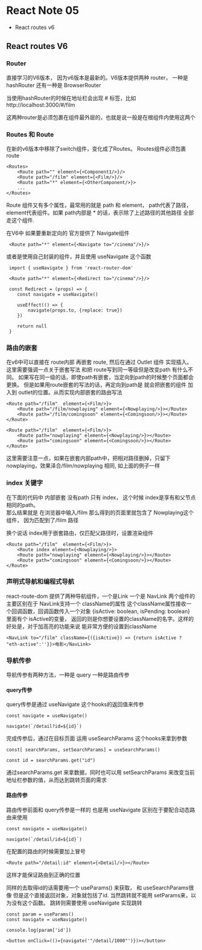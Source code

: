 # React Note 05
* React routes v6


## React routes V6

### Router
直接学习的V6版本， 因为v6版本是最新的。V6版本提供两种 router， 一种是 hashRouter 还有一种是 BrowserRouter

当使用hashRouter的时候在地址栏会出现 # 标签，比如 http://localhost:3000/#/film

这两种router是必须包裹在组件最外层的，也就是说一般是在根组件内使用这两个

### Routes 和 Route

在新的v6版本中移除了switch组件，变化成了Routes。  Routes组件必须包裹 route

```
<Routes>
    <Route path="" element={<Component1/>}/>
    <Route path="/film" element={<Film/>}/>
    <Route path="*" element={<OtherComponent/>}>
    ...
</Routes>
```

Route 组件又有多个属性，最常用的就是 path 和 element， path代表了路径， element代表组件。如果 path内部是 * 的话，表示除了上述路径的其他路径 全部走这个组件.


在V6中 如果要重新定向的 官方提供了 Navigate组件

```
 <Route path="*" element={<Navigate to="/cinema"/>}/>
```


或者是使用自己封装的组件，并且使用 useNavigate 这个函数

```
 import { useNavigate } from 'react-router-dom'

 <Route path="*" element={<Redirect to="/cinema"/>}/>

 const Redirect = (props) => {
    const navigate = useNavigate()

    useEffect(() => {
        navigate(props.to, {replace: true})
    })

    return null
 }
```


### 路由的嵌套

在v6中可以直接在 route内部 再嵌套 route, 然后在通过 Outlet 组件 实现插入。  这里需要强调一点关于嵌套写法 和把 route写到同一等级但是改变path 有什么不同。  如果写在同一级的话，即使path有嵌套，当定向到path的时候整个页面都会更换。 但是如果用route嵌套的写法的话，再定向到path是 就会把嵌套的组件 加入到 outlet的位置。从而实现内部嵌套的路由写法

```
<Route path="/film"  element={<Film/>}>
    <Route path="/film/nowplaying" element={<Nowplaying/>}></Route>
    <Route path="/film/comingsoon" element={<Comingsoon/>}></Route>
</Route>
```

```
<Route path="/film"  element={<Film/>}>
    <Route path="nowplaying" element={<Nowplaying/>}></Route>
    <Route path="comingsoon" element={<Comingsoon/>}></Route>
</Route>
```

这里需要注意一点，如果在嵌套内部path中，把相对路径删掉，只留下 nowplaying，效果泽合/film/nowplaying 相同, 如上面的例子一样


### index 关键字

在下面的代码中 内部嵌套 没有path 只有 index， 这个时候 index是享有和父节点相同的path。  
那么结果就是 在浏览器中输入/film  那么得到的页面里就包含了 Nowplaying这个组件， 因为匹配到了/film 路径

换个说话  index用于嵌套路由，仅匹配父路径时，设置渲染组件

```
<Route path="/film"  element={<Film/>}>
    <Route index element={<Nowplaying/>}>
    <Route path="nowplaying" element={<Nowplaying/>}></Route>
    <Route path="comingsoon" element={<Comingsoon/>}></Route>
</Route>
```


### 声明式导航和编程式导航

react-route-dom 提供了两种导航组件，一个是Link 一个是 NavLink 两个组件的主要区别在于 NavLink支持一个 className的属性
这个className属性接收一个回调函数，回调函数传入一个对象 {isActive: boolean, isPending: boolean} 里面有个 isActive的变量， 返回的则是你想要设置的className的名字。这样的好处是，对于加高亮的功能来说 能非常方便的设置到className

```
<NavLink to="/film" className={({isActive}) => {return isActive ? "eth-active":''}}>电影</NavLink>
```

### 导航传参

导航传参有两种方法，一种是 query 一种是路由传参

#### query传参

query传参是通过 useNavigate 这个hooks的返回值来传参

```
const navigate = useNavigate()

navigate(`/detail?id=${id}`)
```

完成传参后，通过在目标页面 运用 useSearchParams 这个hooks来拿到参数

```
const[ searchParams, setSearchParams] = useSearchParams()

const id = searchParams.get("id")
```

通过searchParams.get 来拿数据，同时也可以用 setSearchParams 来改变当前地址栏参数的值，从而达到跳转页面的需求

#### 路由传参

路由传参前面和 query传参是一样的 也是用 useNavigate 区别在于要配合动态路由来使用

```
const navigate = useNavigate()

navigate(`/detail/id=${id}`)
```

在配置的路由的时候需要加上冒号

```
<Route path="/detail:id" element={<Detail/>}></Route>
```

这样才能保证路由到正确的位置

同样的去取得id的话需要用一个  useParams() 来获取， 和 useSearchParams很像 但是这个直接返回对象，对象就包括了id. 当然跳转就不能用 setParams来，以为没有这个函数。 跳转则需要使用 useNavigate 实现跳转

```
const param = useParams()
const navigate = useNavigate()

console.log(param['id'])

<button onClick=(()={navigate('"/detail/1000"')})></button>

```
